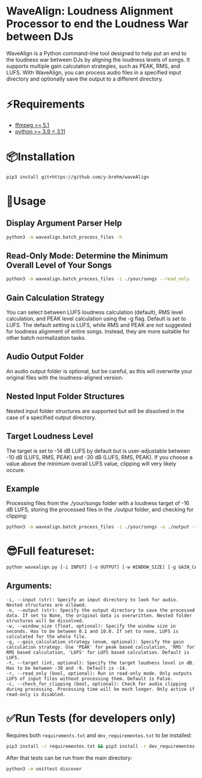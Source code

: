 # WaveAlign: Loudness Alignment Processor to end the Loudness War between DJs

WaveAlign is a Python command-line tool designed to help put an end to the loudness war between DJs by aligning the loudness levels of songs. 
It supports multiple gain calculation strategies, such as PEAK, RMS, and LUFS. With WaveAlign, you can process audio files in a specified input directory and optionally save the output to a different directory.

# ⚡️Requirements
* [ffmpeg >= 5.1](https://ffmpeg.org/)
* [python >= 3.9 < 3.11](https://www.python.org/)

# 📦Installation
```bash
pip3 install git+https://github.com/y-brehm/waveAlign
```

# 🚀Usage

## Display Argument Parser Help
```bash
python3 -m wavealign.batch_process_files -h
```
## Read-Only Mode: Determine the Minimum Overall Level of Your Songs

````bash
python3 -m wavealign.batch_process_files -i ./your/songs --read_only
````

## Gain Calculation Strategy

You can select between LUFS loudness calculation (default), RMS level calculation, and PEAK level calculation using the -g flag.
Default is set to LUFS. The default setting is LUFS, while RMS and PEAK are not suggested for loudness alignment of entire songs. Instead, they are more suitable for other batch normalization tasks.

## Audio Output Folder

An audio output folder is optional, but be careful, as this will overwrite your original files with the loudness-aligned version.

## Nested Input Folder Structures

Nested input folder structures are supported but will be dissolved in the case of a specified output directory.

## Target Loudness Level

The target is set to -14 dB LUFS by default but is user-adjustable between -10 dB (LUFS, RMS, PEAK) and -30 dB (LUFS, RMS, PEAK).
If you choose a value above the minimum overall LUFS value, clipping will very likely occure.

## Example

Processing files from the ./your/songs folder with a loudness target of -16 dB LUFS, storing the processed files in the ./output folder, and checking for clipping:

````bash
python3 -m wavealign.batch_process_files -i ./your/songs -o ./output -t -16  --check_for_clipping
````

# 😎Full featureset:
```bash
python wavealign.py [-i INPUT] [-o OUTPUT] [-w WINDOW_SIZE] [-g GAIN_CALCULATION_STRATEGY] [-t TARGET] [-r] [-c]
```
## Arguments:

    -i, --input (str): Specify an input directory to look for audio. Nested structures are allowed.
    -o, --output (str): Specify the output directory to save the processed data. If set to None, the original data is overwritten. Nested folder structures will be dissolved.
    -w, --window_size (float, optional): Specify the window size in seconds. Has to be between 0.1 and 10.0. If set to none, LUFS is calculated for the whole file.
    -g, --gain_calculation_strategy (enum, optional): Specify the gain calculation strategy. Use 'PEAK' for peak based calculation, 'RMS' for RMS based calculation, 'LUFS' for LUFS based calculation. Default is LUFS.
    -t, --target (int, optional): Specify the target loudness level in dB. Has to be between -30 and -9. Default is -14.
    -r, --read_only (bool, optional): Run in read-only mode. Only outputs LUFS of input files without processing them. Default is False.
    -c, --check_for_clipping (bool, optional): Check for audio clipping during processing. Processing time will be much longer. Only active if read-only is disabled.


# ✅Run Tests (for developers only)

Requires both `requirements.txt` and `dev_requirementes.txt` to be installed:

```bash
pip3 install -r requirementes.txt && pip3 install -r dev_requirementes.txt
```

After that tests can be run from the main directory:

```bash
python3 -m unittest discover
```
